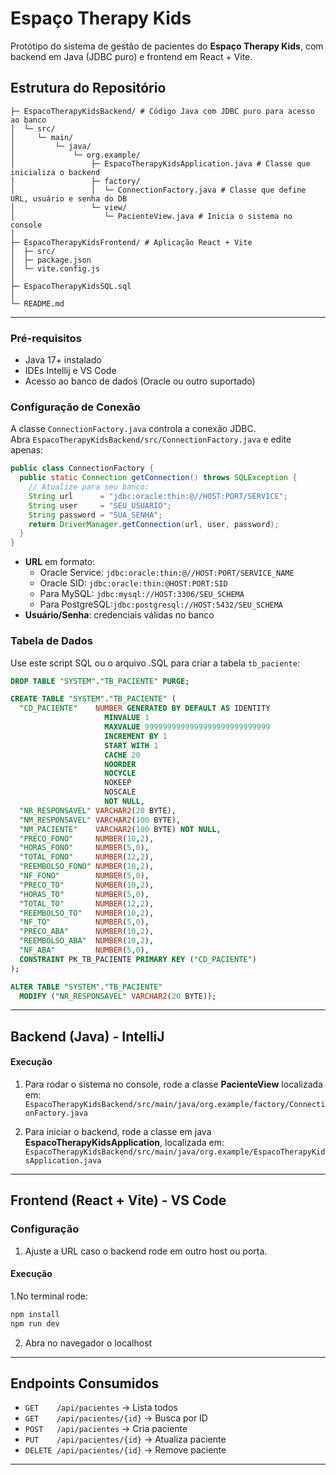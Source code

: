 # Espaço Therapy Kids

Protótipo do sistema de gestão de pacientes do **Espaço Therapy Kids**, com backend em Java (JDBC puro) e frontend em React + Vite.

## Estrutura do Repositório

```
├─ EspacoTherapyKidsBackend/ # Código Java com JDBC puro para acesso ao banco
│  └─ src/
│     └─ main/
│         └─ java/
│             └─ org.example/
│                 ├─ EspacoTherapyKidsApplication.java # Classe que inicializa o backend
│                 ├─ factory/
│                 │  └─ ConnectionFactory.java # Classe que define URL, usuário e senha do DB
│                 └─ view/
│                    └─ PacienteView.java # Inicia o sistema no console
│
├─ EspacoTherapyKidsFrontend/ # Aplicação React + Vite
│  ├─ src/
│  ├─ package.json
│  └─ vite.config.js
│
├─ EspacoTherapyKidsSQL.sql
│
└─ README.md    
```

---

### Pré-requisitos

- Java 17+ instalado
- IDEs Intellij e VS Code
- Acesso ao banco de dados (Oracle ou outro suportado)

### Configuração de Conexão

A classe `ConnectionFactory.java` controla a conexão JDBC.  
Abra `EspacoTherapyKidsBackend/src/ConnectionFactory.java` e edite apenas:

```java
public class ConnectionFactory {
  public static Connection getConnection() throws SQLException {
    // Atualize para seu banco:
    String url      = "jdbc:oracle:thin:@//HOST:PORT/SERVICE";
    String user     = "SEU_USUARIO";
    String password = "SUA_SENHA";
    return DriverManager.getConnection(url, user, password);
  }
}
```

- **URL** em formato:
  - Oracle Service: `jdbc:oracle:thin:@//HOST:PORT/SERVICE_NAME`
  - Oracle SID:     `jdbc:oracle:thin:@HOST:PORT:SID`
  - Para MySQL:     `jdbc:mysql://HOST:3306/SEU_SCHEMA`
  - Para PostgreSQL:`jdbc:postgresql://HOST:5432/SEU_SCHEMA`
- **Usuário/Senha**: credenciais válidas no banco

### Tabela de Dados

Use este script SQL ou o arquivo .SQL para criar a tabela `tb_paciente`:

```sql
DROP TABLE "SYSTEM"."TB_PACIENTE" PURGE;

CREATE TABLE "SYSTEM"."TB_PACIENTE" (
  "CD_PACIENTE"    NUMBER GENERATED BY DEFAULT AS IDENTITY
                     MINVALUE 1
                     MAXVALUE 9999999999999999999999999999
                     INCREMENT BY 1
                     START WITH 1
                     CACHE 20
                     NOORDER
                     NOCYCLE
                     NOKEEP
                     NOSCALE
                     NOT NULL,
  "NR_RESPONSAVEL" VARCHAR2(20 BYTE),
  "NM_RESPONSAVEL" VARCHAR2(100 BYTE),
  "NM_PACIENTE"    VARCHAR2(100 BYTE) NOT NULL,
  "PRECO_FONO"     NUMBER(10,2),
  "HORAS_FONO"     NUMBER(5,0),
  "TOTAL_FONO"     NUMBER(12,2),
  "REEMBOLSO_FONO" NUMBER(10,2),
  "NF_FONO"        NUMBER(5,0),
  "PRECO_TO"       NUMBER(10,2),
  "HORAS_TO"       NUMBER(5,0),
  "TOTAL_TO"       NUMBER(12,2),
  "REEMBOLSO_TO"   NUMBER(10,2),
  "NF_TO"          NUMBER(5,0),
  "PRECO_ABA"      NUMBER(10,2),
  "REEMBOLSO_ABA"  NUMBER(10,2),
  "NF_ABA"         NUMBER(5,0),
  CONSTRAINT PK_TB_PACIENTE PRIMARY KEY ("CD_PACIENTE")
);

ALTER TABLE "SYSTEM"."TB_PACIENTE"
  MODIFY ("NR_RESPONSAVEL" VARCHAR2(20 BYTE));
```
---

## Backend (Java) - IntelliJ

#### Execução

1. Para rodar o sistema no console, rode a classe **PacienteView** localizada em: `EspacoTherapyKidsBackend/src/main/java/org.example/factory/ConnectionFactory.java`

2. Para iniciar o backend, rode a classe em java **EspacoTherapyKidsApplication**, localizada em: `EspacoTherapyKidsBackend/src/main/java/org.example/EspacoTherapyKidsApplication.java`

---

## Frontend (React + Vite) - VS Code

### Configuração

1. Ajuste a URL caso o backend rode em outro host ou porta.

#### Execução

1.No terminal rode:

```bash
npm install
npm run dev
```
2. Abra no navegador o localhost

---

## Endpoints Consumidos

- `GET    /api/pacientes`        → Lista todos
- `GET    /api/pacientes/{id}`   → Busca por ID
- `POST   /api/pacientes`        → Cria paciente
- `PUT    /api/pacientes/{id}`   → Atualiza paciente
- `DELETE /api/pacientes/{id}`   → Remove paciente

---
